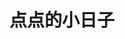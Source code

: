 ---
title: 点点的小日子
layout: collection
collection: meow
permalink: /meow/
author_profile: false
entries_layout: grid
sort_by: date
sort_order: reverse
---